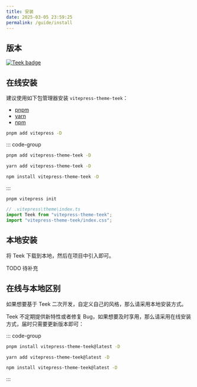 ```yaml
---
title: 安装
date: 2025-03-05 23:59:25
permalink: /guide/install
---
```


## 版本

[![Teek badge](https://img.shields.io/npm/v/vitepress-theme-teek.svg?style=flat-square)](https://www.npmjs.org/package/vitepress-theme-teek)

## 在线安装

建议使用如下包管理器安装 `vitepress-theme-teek`：

- [pnpm](https://pnpm.io/)<Badge type="tip" text="推荐" />
- [yarn](https://classic.yarnpkg.com/lang/en/)
- [npm](https://www.npmjs.com/)

```sh [pnpm]
pnpm add vitepress -D
```

::: code-group

```sh [pnpm]
pnpm add vitepress-theme-teek -D
```

```sh [yarn]
yarn add vitepress-theme-teek -D
```

```sh [npm]
npm install vitepress-theme-teek -D
```

:::

```sh [pnpm]
pnpm vitepress init
```

```ts
// .vitepress\theme\index.ts
import Teek from "vitepress-theme-teek";
import "vitepress-theme-teek/index.css";
```

## 本地安装

将 Teek 下载到本地，然后在项目中引入即可。

TODO 待补充

## 在线与本地区别

如果想要基于 Teek 二次开发，自定义自己的风格，那么请采用本地安装方式。

Teek 不定期提供新特性或者修复 Bug，如果想要及时享用，那么请采用在线安装方式，届时只需要更新版本即可：

::: code-group

```sh [pnpm]
pnpm install vitepress-theme-teek@latest -D
```

```sh [yarn]
yarn add vitepress-theme-teek@latest -D
```

```sh [npm]
npm install vitepress-theme-teek@latest -D
```

:::